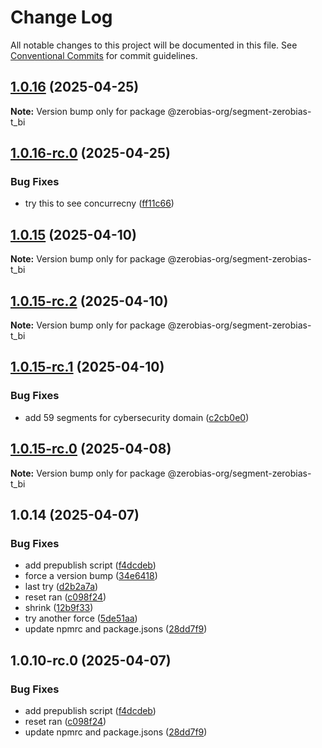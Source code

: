 # Change Log

All notable changes to this project will be documented in this file.
See [Conventional Commits](https://conventionalcommits.org) for commit guidelines.

## [1.0.16](https://github.com/zerobias-org/segment/compare/@zerobias-org/segment-zerobias-t_bi@1.0.16-rc.0...@zerobias-org/segment-zerobias-t_bi@1.0.16) (2025-04-25)

**Note:** Version bump only for package @zerobias-org/segment-zerobias-t_bi





## [1.0.16-rc.0](https://github.com/zerobias-org/segment/compare/@zerobias-org/segment-zerobias-t_bi@1.0.15...@zerobias-org/segment-zerobias-t_bi@1.0.16-rc.0) (2025-04-25)


### Bug Fixes

* try this to see concurrecny ([ff11c66](https://github.com/zerobias-org/segment/commit/ff11c66d67cb9f185098fd640d4139178d29ae22))





## [1.0.15](https://github.com/zerobias-org/segment/compare/@zerobias-org/segment-zerobias-t_bi@1.0.15-rc.2...@zerobias-org/segment-zerobias-t_bi@1.0.15) (2025-04-10)

**Note:** Version bump only for package @zerobias-org/segment-zerobias-t_bi





## [1.0.15-rc.2](https://github.com/zerobias-org/segment/compare/@zerobias-org/segment-zerobias-t_bi@1.0.15-rc.1...@zerobias-org/segment-zerobias-t_bi@1.0.15-rc.2) (2025-04-10)

**Note:** Version bump only for package @zerobias-org/segment-zerobias-t_bi





## [1.0.15-rc.1](https://github.com/zerobias-org/segment/compare/@zerobias-org/segment-zerobias-t_bi@1.0.15-rc.0...@zerobias-org/segment-zerobias-t_bi@1.0.15-rc.1) (2025-04-10)


### Bug Fixes

* add 59 segments for cybersecurity domain ([c2cb0e0](https://github.com/zerobias-org/segment/commit/c2cb0e0c1f1eabb51d7f5a6ae6db98c1516fcdbe))





## [1.0.15-rc.0](https://github.com/zerobias-org/segment/compare/@zerobias-org/segment-zerobias-t_bi@1.0.14...@zerobias-org/segment-zerobias-t_bi@1.0.15-rc.0) (2025-04-08)

**Note:** Version bump only for package @zerobias-org/segment-zerobias-t_bi





## 1.0.14 (2025-04-07)


### Bug Fixes

* add prepublish  script ([f4dcdeb](https://github.com/zerobias-org/segment/commit/f4dcdebd8680d01e015ebc89587a9f70d641afe4))
* force a version bump ([34e6418](https://github.com/zerobias-org/segment/commit/34e6418d078a9f5caf40c511a89dcf0bdb606dc7))
* last try ([d2b2a7a](https://github.com/zerobias-org/segment/commit/d2b2a7afeca45e2d7ca0beaa1e1bed46a09a82c4))
* reset ran ([c098f24](https://github.com/zerobias-org/segment/commit/c098f240eaf5c840d8c595e05e0ad4eee510fe71))
* shrink ([12b9f33](https://github.com/zerobias-org/segment/commit/12b9f3366b3d0b69018a20f5b5f01d86ad87753f))
* try another force ([5de51aa](https://github.com/zerobias-org/segment/commit/5de51aa6220d857f3e235e2a0c7557b40ee8e5e3))
* update npmrc and package.jsons ([28dd7f9](https://github.com/zerobias-org/segment/commit/28dd7f9ea06676c82b88aabf586f5bb6b974bf3b))





## 1.0.10-rc.0 (2025-04-07)


### Bug Fixes

* add prepublish  script ([f4dcdeb](https://github.com/zerobias-org/segment/commit/f4dcdebd8680d01e015ebc89587a9f70d641afe4))
* reset ran ([c098f24](https://github.com/zerobias-org/segment/commit/c098f240eaf5c840d8c595e05e0ad4eee510fe71))
* update npmrc and package.jsons ([28dd7f9](https://github.com/zerobias-org/segment/commit/28dd7f9ea06676c82b88aabf586f5bb6b974bf3b))
